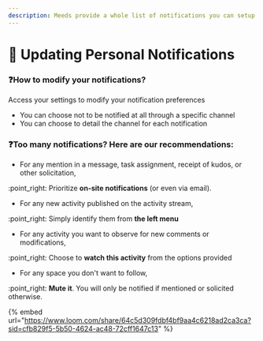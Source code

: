 ```yaml
---
description: Meeds provide a whole list of notifications you can setup at your convenience
---
```


# 🔔 Updating Personal Notifications

### :question:How to modify your notifications?

Access your settings to modify your notification preferences

* You can choose not to be notified at all through a specific channel
* You can choose to detail the channel for each notification

### :question:Too many notifications? Here are our recommendations:

* For any mention in a message, task assignment, receipt of kudos, or other solicitation,

:point\_right: Prioritize **on-site notifications** (or even via email).

* For any new activity published on the activity stream,

:point\_right: Simply identify them from **the left menu**

* For any activity you want to observe for new comments or modifications,

:point\_right: Choose to **watch this activity** from the options provided

* For any space you don't want to follow,

:point\_right: **Mute it**. You will only be notified if mentioned or solicited otherwise.



{% embed url="https://www.loom.com/share/64c5d309fdbf4bf9aa4c6218ad2ca3ca?sid=cfb829f5-5b50-4624-ac48-72cff1647c13" %}
